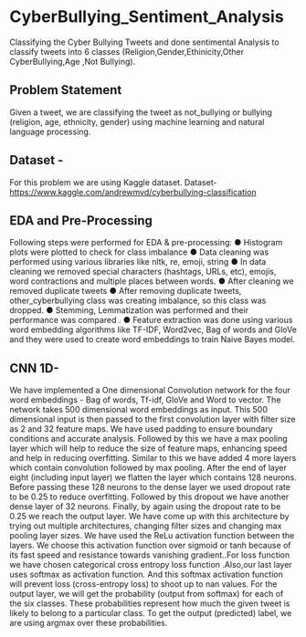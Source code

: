 # CyberBullying_Sentiment_Analysis
Classifying the Cyber Bullying Tweets and done sentimental Analysis to classify tweets into 6 classes (Religion,Gender,Ethinicity,Other CyberBullying,Age ,Not Bullying).
## Problem Statement
Given a tweet, we are classifying the tweet as not_bullying or bullying (religion, age, ethnicity,
gender) using machine learning and natural language processing.
## Dataset -
For this problem we are using Kaggle dataset.
Dataset- https://www.kaggle.com/andrewmvd/cyberbullying-classification
## EDA and Pre-Processing
Following steps were performed for EDA & pre-processing:
● Histogram plots were plotted to check for class imbalance
● Data cleaning was performed using various libraries like nltk, re, emoji, string
● In data cleaning we removed special characters (hashtags, URLs, etc), emojis, word
contractions and multiple places between words.
● After cleaning we removed duplicate tweets
● After removing duplicate tweets, other_cyberbullying class was creating imbalance, so
this class was dropped.
● Stemming, Lemmatization was performed and their performance was compared .
● Feature extraction was done using various word embedding algorithms like TF-IDF,
Word2vec, Bag of words and GloVe and they were used to create word embeddings to
train Naive Bayes model.
## CNN 1D- 
We have implemented a One dimensional
Convolution network for the four word embeddings -
Bag of words, Tf-idf, GloVe and Word to vector. The
network takes 500 dimensional word embeddings as
input. This 500 dimensional input is then passed to
the first convolution layer with filter size as 2 and 32
feature maps. We have used padding to ensure boundary conditions and accurate analysis. Followed by this
we have a max pooling layer which will help to reduce the size of feature maps, enhancing speed and
help in reducing overfitting. Similar to this we have
added 4 more layers which contain convolution followed by max pooling. After the end of layer eight (including input layer) we flatten the layer which contains
128 neurons. Before passing these 128 neurons to the
dense layer we used dropout rate to be 0.25 to reduce
overfitting. Followed by this dropout we have another
dense layer of 32 neurons. Finally, by again using the
dropout rate to be 0.25 we reach the output layer. We
have come up with this architecture by trying out multiple architectures, changing filter sizes and changing
max pooling layer sizes. We have used the ReLu activation function between the layers. We choose this
activation function over sigmoid or tanh because of
its fast speed and resistance towards vanishing gradient..For loss function we have chosen categorical cross
entropy loss function .Also,our last layer uses softmax
as activation function. And this softmax activation
function will prevent loss (cross-entropy loss) to shoot
up to nan values.
For the output layer, we will get the probability (output
from softmax) for each of the six classes. These probabilities represent how much the given tweet is likely
to belong to a particular class. To get the output (predicted) label, we are using argmax over these probabilities.
